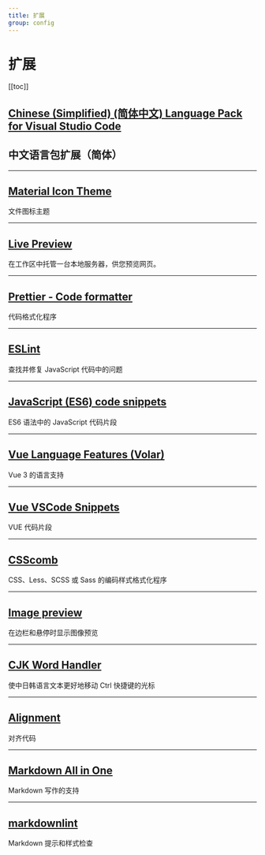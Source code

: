 ```yaml
---
title: 扩展
group: config
---
```


# 扩展

[[toc]]

## [Chinese (Simplified) (简体中文) Language Pack for Visual Studio Code](https://marketplace.visualstudio.com/items?itemName=MS-CEINTL.vscode-language-pack-zh-hans)

## 中文语言包扩展（简体）

---

## [Material Icon Theme](https://marketplace.visualstudio.com/items?itemName=PKief.material-icon-theme)

文件图标主题

---

## [Live Preview](https://marketplace.visualstudio.com/items?itemName=ms-vscode.live-server)

在工作区中托管一台本地服务器，供您预览网页。

---

## [Prettier - Code formatter](https://marketplace.visualstudio.com/items?itemName=esbenp.prettier-vscode)

代码格式化程序

---

## [ESLint](https://marketplace.visualstudio.com/items?itemName=dbaeumer.vscode-eslint)

查找并修复 JavaScript 代码中的问题

---

## [JavaScript (ES6) code snippets](https://marketplace.visualstudio.com/items?itemName=xabikos.JavaScriptSnippets)

ES6 语法中的 JavaScript 代码片段

---

## [Vue Language Features (Volar)](https://marketplace.visualstudio.com/items?itemName=Vue.volar)

Vue 3 的语言支持

---

## [Vue VSCode Snippets](https://marketplace.visualstudio.com/items?itemName=sdras.vue-vscode-snippets)

VUE 代码片段

---

## [CSScomb](https://marketplace.visualstudio.com/items?itemName=mrmlnc.vscode-csscomb)

CSS、Less、SCSS 或 Sass 的编码样式格式化程序

---

## [Image preview](https://marketplace.visualstudio.com/items?itemName=kisstkondoros.vscode-gutter-preview)

在边栏和悬停时显示图像预览

---

## [CJK Word Handler](https://marketplace.visualstudio.com/items?itemName=SharzyL.cjk-word-handler)

使中日韩语言文本更好地移动 Ctrl 快捷键的光标

---

## [Alignment](https://marketplace.visualstudio.com/items?itemName=annsk.alignment)

对齐代码

---

## [Markdown All in One](https://marketplace.visualstudio.com/items?itemName=yzhang.markdown-all-in-one)

Markdown 写作的支持

---

## [markdownlint](https://marketplace.visualstudio.com/items?itemName=DavidAnson.vscode-markdownlint)

Markdown 提示和样式检查
